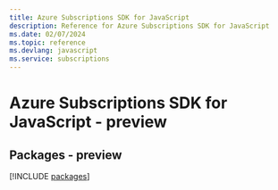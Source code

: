 ```yaml
---
title: Azure Subscriptions SDK for JavaScript
description: Reference for Azure Subscriptions SDK for JavaScript
ms.date: 02/07/2024
ms.topic: reference
ms.devlang: javascript
ms.service: subscriptions
---
```

# Azure Subscriptions SDK for JavaScript - preview
## Packages - preview
[!INCLUDE [packages](subscriptions-index.md)]